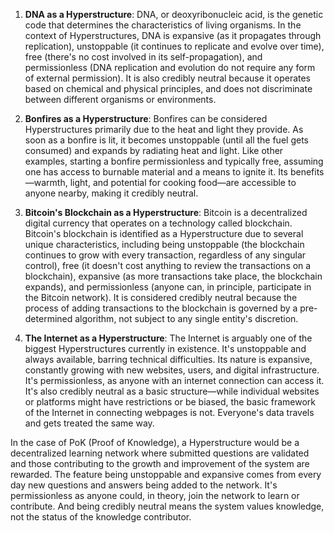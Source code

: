 1. **DNA as a Hyperstructure**: DNA, or deoxyribonucleic acid, is the genetic code that determines the characteristics of living organisms. In the context of Hyperstructures, DNA is expansive (as it propagates through replication), unstoppable (it continues to replicate and evolve over time), free (there's no cost involved in its self-propagation), and permissionless (DNA replication and evolution do not require any form of external permission). It is also credibly neutral because it operates based on chemical and physical principles, and does not discriminate between different organisms or environments.
   
2. **Bonfires as a Hyperstructure**: Bonfires can be considered Hyperstructures primarily due to the heat and light they provide. As soon as a bonfire is lit, it becomes unstoppable (until all the fuel gets consumed) and expands by radiating heat and light. Like other examples, starting a bonfire permissionless and typically free, assuming one has access to burnable material and a means to ignite it. Its benefits—warmth, light, and potential for cooking food—are accessible to anyone nearby, making it credibly neutral.

3. **Bitcoin's Blockchain as a Hyperstructure**: Bitcoin is a decentralized digital currency that operates on a technology called blockchain. Bitcoin's blockchain is identified as a Hyperstructure due to several unique characteristics, including being unstoppable (the blockchain continues to grow with every transaction, regardless of any singular control), free (it doesn't cost anything to review the transactions on a blockchain), expansive (as more transactions take place, the blockchain expands), and permissionless (anyone can, in principle, participate in the Bitcoin network). It is considered credibly neutral because the process of adding transactions to the blockchain is governed by a pre-determined algorithm, not subject to any single entity's discretion.

4. **The Internet as a Hyperstructure**: The Internet is arguably one of the biggest Hyperstructures currently in existence. It's unstoppable and always available, barring technical difficulties. Its nature is expansive, constantly growing with new websites, users, and digital infrastructure. It's permissionless, as anyone with an internet connection can access it. It's also credibly neutral as a basic structure—while individual websites or platforms might have restrictions or be biased, the basic framework of the Internet in connecting webpages is not. Everyone's data travels and gets treated the same way.

In the case of PoK (Proof of Knowledge), a Hyperstructure would be a decentralized learning network where submitted questions are validated and those contributing to the growth and improvement of the system are rewarded. The feature being unstoppable and expansive comes from every day new questions and answers being added to the network. It's permissionless as anyone could, in theory, join the network to learn or contribute. And being credibly neutral means the system values knowledge, not the status of the knowledge contributor.